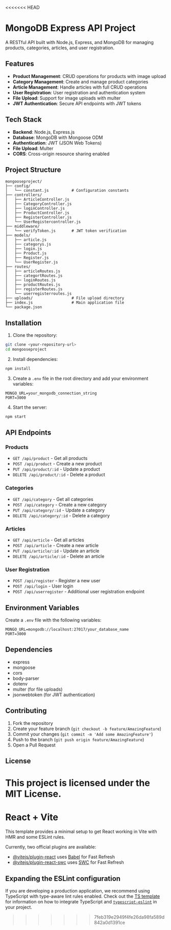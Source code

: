 <<<<<<< HEAD
# MongoDB Express API Project

A RESTful API built with Node.js, Express, and MongoDB for managing products, categories, articles, and user registration.

## Features

- **Product Management**: CRUD operations for products with image upload
- **Category Management**: Create and manage product categories
- **Article Management**: Handle articles with full CRUD operations
- **User Registration**: User registration and authentication system
- **File Upload**: Support for image uploads with multer
- **JWT Authentication**: Secure API endpoints with JWT tokens

## Tech Stack

- **Backend**: Node.js, Express.js
- **Database**: MongoDB with Mongoose ODM
- **Authentication**: JWT (JSON Web Tokens)
- **File Upload**: Multer
- **CORS**: Cross-origin resource sharing enabled

## Project Structure

```
mongooseproject/
├── config/
│   └── constant.js          # Configuration constants
├── controllers/
│   ├── ArticleController.js
│   ├── CategoryController.js
│   ├── loginController.js
│   ├── ProductController.js
│   ├── RegisterController.js
│   └── UserRegistercontroller.js
├── middleware/
│   └── verifyToken.js       # JWT token verification
├── models/
│   ├── article.js
│   ├── categorys.js
│   ├── login.js
│   ├── Product.js
│   ├── Register.js
│   └── UserRegister.js
├── routes/
│   ├── articleRoutes.js
│   ├── categortRoutes.js
│   ├── loginRoutes.js
│   ├── productRoutes.js
│   ├── registerRoutes.js
│   └── userregisterroutes.js
├── uploads/                 # File upload directory
├── index.js                 # Main application file
└── package.json
```

## Installation

1. Clone the repository:
```bash
git clone <your-repository-url>
cd mongooseproject
```

2. Install dependencies:
```bash
npm install
```

3. Create a `.env` file in the root directory and add your environment variables:
```env
MONGO_URL=your_mongodb_connection_string
PORT=3000
```

4. Start the server:
```bash
npm start
```

## API Endpoints

### Products
- `GET /api/product` - Get all products
- `POST /api/product` - Create a new product
- `PUT /api/product/:id` - Update a product
- `DELETE /api/product/:id` - Delete a product

### Categories
- `GET /api/category` - Get all categories
- `POST /api/category` - Create a new category
- `PUT /api/category/:id` - Update a category
- `DELETE /api/category/:id` - Delete a category

### Articles
- `GET /api/article` - Get all articles
- `POST /api/article` - Create a new article
- `PUT /api/article/:id` - Update an article
- `DELETE /api/article/:id` - Delete an article

### User Registration
- `POST /api/register` - Register a new user
- `POST /api/login` - User login
- `POST /api/userregister` - Additional user registration endpoint

## Environment Variables

Create a `.env` file with the following variables:

```env
MONGO_URL=mongodb://localhost:27017/your_database_name
PORT=3000
```

## Dependencies

- express
- mongoose
- cors
- body-parser
- dotenv
- multer (for file uploads)
- jsonwebtoken (for JWT authentication)

## Contributing

1. Fork the repository
2. Create your feature branch (`git checkout -b feature/AmazingFeature`)
3. Commit your changes (`git commit -m 'Add some AmazingFeature'`)
4. Push to the branch (`git push origin feature/AmazingFeature`)
5. Open a Pull Request

## License

This project is licensed under the MIT License. 
=======
# React + Vite

This template provides a minimal setup to get React working in Vite with HMR and some ESLint rules.

Currently, two official plugins are available:

- [@vitejs/plugin-react](https://github.com/vitejs/vite-plugin-react/blob/main/packages/plugin-react) uses [Babel](https://babeljs.io/) for Fast Refresh
- [@vitejs/plugin-react-swc](https://github.com/vitejs/vite-plugin-react/blob/main/packages/plugin-react-swc) uses [SWC](https://swc.rs/) for Fast Refresh

## Expanding the ESLint configuration

If you are developing a production application, we recommend using TypeScript with type-aware lint rules enabled. Check out the [TS template](https://github.com/vitejs/vite/tree/main/packages/create-vite/template-react-ts) for information on how to integrate TypeScript and [`typescript-eslint`](https://typescript-eslint.io) in your project.
>>>>>>> 7feb319e2949f4fe26da98fa589d842a0d1391ce
